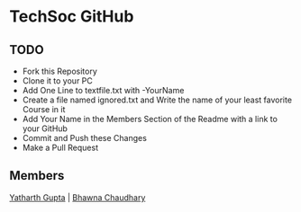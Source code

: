 # TechSoc GitHub

## TODO

- Fork this Repository
- Clone it to your PC
- Add One Line to textfile.txt with -YourName
- Create a file named ignored.txt and Write the name of your least favorite Course in it 
- Add Your Name in the Members Section of the Readme with a link to your GitHub
- Commit and Push these Changes
- Make a Pull Request

## Members

[Yatharth Gupta](https://github.com/Warlord-K)
|
[Bhawna Chaudhary](https://github.com/bhawnachaudhary104)
